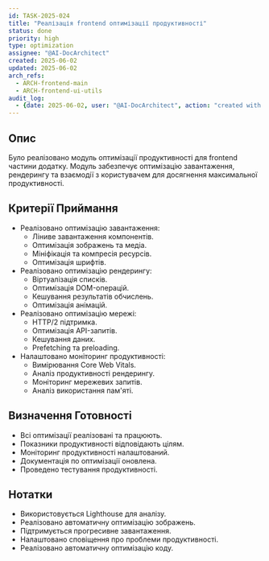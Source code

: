 ```yaml
---
id: TASK-2025-024
title: "Реалізація frontend оптимізації продуктивності"
status: done
priority: high
type: optimization
assignee: "@AI-DocArchitect"
created: 2025-06-02
updated: 2025-06-02
arch_refs:
  - ARCH-frontend-main
  - ARCH-frontend-ui-utils
audit_log:
  - {date: 2025-06-02, user: "@AI-DocArchitect", action: "created with status done"}
---
```

## Опис
Було реалізовано модуль оптимізації продуктивності для frontend частини додатку. Модуль забезпечує оптимізацію завантаження, рендерингу та взаємодії з користувачем для досягнення максимальної продуктивності.

## Критерії Приймання
- Реалізовано оптимізацію завантаження:
    - Ліниве завантаження компонентів.
    - Оптимізація зображень та медіа.
    - Мініфікація та компресія ресурсів.
    - Оптимізація шрифтів.
- Реалізовано оптимізацію рендерингу:
    - Віртуалізація списків.
    - Оптимізація DOM-операцій.
    - Кешування результатів обчислень.
    - Оптимізація анімацій.
- Реалізовано оптимізацію мережі:
    - HTTP/2 підтримка.
    - Оптимізація API-запитів.
    - Кешування даних.
    - Prefetching та preloading.
- Налаштовано моніторинг продуктивності:
    - Вимірювання Core Web Vitals.
    - Аналіз продуктивності рендерингу.
    - Моніторинг мережевих запитів.
    - Аналіз використання пам'яті.

## Визначення Готовності
- Всі оптимізації реалізовані та працюють.
- Показники продуктивності відповідають цілям.
- Моніторинг продуктивності налаштований.
- Документація по оптимізації оновлена.
- Проведено тестування продуктивності.

## Нотатки
- Використовується Lighthouse для аналізу.
- Реалізовано автоматичну оптимізацію зображень.
- Підтримується прогресивне завантаження.
- Налаштовано сповіщення про проблеми продуктивності.
- Реалізовано автоматичну оптимізацію коду. 